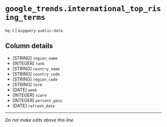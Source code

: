 # `google_trends.international_top_rising_terms`
`bq-1` | `bigquery-public-data`

## Column details
* [STRING]    `region_name`
* [INTEGER]   `rank`
* [STRING]    `country_name`
* [STRING]    `country_code`
* [STRING]    `region_code`
* [STRING]    `term`
* [DATE]      `week`
* [INTEGER]   `score`
* [INTEGER]   `percent_gain`
* [DATE]      `refresh_date`

-------------------------------------------------------------------------------
*Do not make edits above this line.*
